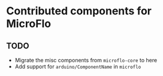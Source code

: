 # Contributed components for MicroFlo


## TODO

* Migrate the misc components from `microflo-core` to here
* Add support for `arduino/ComponentName` in `microflo`
